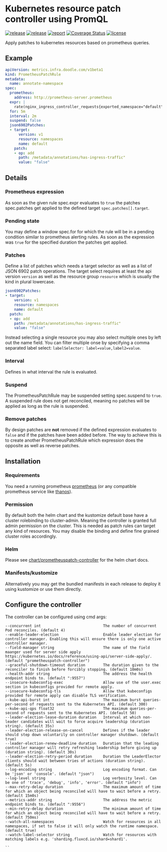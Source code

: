 # Kubernetes resource patch controller using PromQL

[![release](https://img.shields.io/github/release/DoodleScheduling/prometheuspatch-controller/all.svg)](https://github.com/DoodleScheduling/prometheuspatch-controller/releases)
[![release](https://github.com/doodlescheduling/prometheuspatch-controller/actions/workflows/release.yaml/badge.svg)](https://github.com/doodlescheduling/prometheuspatch-controller/actions/workflows/release.yaml)
[![report](https://goreportcard.com/badge/github.com/DoodleScheduling/prometheuspatch-controller)](https://goreportcard.com/report/github.com/DoodleScheduling/prometheuspatch-controller)
[![Coverage Status](https://coveralls.io/repos/github/DoodleScheduling/prometheuspatch-controller/badge.svg?branch=master)](https://coveralls.io/github/DoodleScheduling/prometheuspatch-controller?branch=master)
[![license](https://img.shields.io/github/license/DoodleScheduling/prometheuspatch-controller.svg)](https://github.com/DoodleScheduling/prometheuspatch-controller/blob/master/LICENSE)

Apply patches to kubernetes resources based on prometheus queries.

## Example

```yaml
apiVersion: metrics.infra.doodle.com/v1beta1
kind: PrometheusPatchRule
metadata:
  name: annotate-namespace
spec:
  prometheus:
    address: http://prometheus-server.prometheus
  expr: |
    rate(nginx_ingress_controller_requests{exported_namespace="default"}[5m]) == 0
  for: 5m
  interval: 2m
  suspend: false
  json6902Patches:
  - target:
      version: v1
      resource: namespaces
      name: default
    patch:
    - op: add
      path: /metadata/annotations/has-ingress-traffic"
      value: "false"
```

## Details

### Prometheus expression
As soon as the given rule spec.expr evaluates to `true` the patches spec.patches get applied to the defined target `spec.patches[].target`.

### Pending state
You may define a window spec.for for which the rule will be in a pending condition similar to prometheus alerting rules.
As soon as the expression was `true` for the specified duration the patches get applied.

### Patches
Define a list of patches which needs a target selector as well as a list of JSON 6902 patch operations.
The target select requires at least the api version `version` as well as the resource group `resource` which is usually the kind in plural lowercase.

```yaml
json6902Patches:
- target:
    version: v1
    resource: namespaces
    name: default
  patch:
  - op: add
    path: /metadata/annotations/has-ingress-traffic"
    value: "false"
```
Instead selecting a single resource you may also select multiple ones by left out the name field.
You can filter multiple onse by specifying a comma separated label select: `labelSelector: label=value,label2=value`.

### Interval
Defines in what interval the rule is evaluated.

### Suspend
The PrometheusPatchRule may be suspended setting spec.suspend to `true`. A suspended rule does not get reconciled, meaning no patches will be applied as long as the rule is suspended.

### Remove patches
By design patches are **not** removed if the defined expression evaluates to `false` and if the patches have been added before.
The way to achieve this is to create another PrometheusPatchRule which expression does the opposite as well as reverse patches.

## Installation

### Requirements
You need a running prometheus [prometheus](https://prometheus.io/) (or any compatible prometheus service like [thanos](https://thanos.io/)).

### Permission
By default both the helm chart and the kustomize default base have a cluster rolebinding to cluster-admin.
Meaning the controller is granted full admin permission on the cluster.
This is needed as patch rules can target any kind of resources.
You may disable the binding and define fine grained cluster roles accordingly.

### Helm

Please see [chart/prometheuspatch-controller](https://github.com/DoodleScheduling/prometheuspatch-controller/tree/master/chart/prometheuspatch-controller) for the helm chart docs.

### Manifests/kustomize

Alternatively you may get the bundled manifests in each release to deploy it using kustomize or use them directly.

## Configure the controller

The controller can be configured using cmd args:
```
--concurrent int                            The number of concurrent Pod reconciles. (default 4)
--enable-leader-election                    Enable leader election for controller manager. Enabling this will ensure there is only one active controller manager.
--field-manager string                      The name of the field maanger used for server side apply https://kubernetes.io/docs/reference/using-api/server-side-apply/. (default "prometheuspatch-controller")
--graceful-shutdown-timeout duration        The duration given to the reconciler to finish before forcibly stopping. (default 10m0s)
--health-addr string                        The address the health endpoint binds to. (default ":9557")
--insecure-kubeconfig-exec                  Allow use of the user.exec section in kubeconfigs provided for remote apply.
--insecure-kubeconfig-tls                   Allow that kubeconfigs provided for remote apply can disable TLS verification.
--kube-api-burst int                        The maximum burst queries-per-second of requests sent to the Kubernetes API. (default 300)
--kube-api-qps float32                      The maximum queries-per-second of requests sent to the Kubernetes API. (default 50)
--leader-election-lease-duration duration   Interval at which non-leader candidates will wait to force acquire leadership (duration string). (default 35s)
--leader-election-release-on-cancel         Defines if the leader should step down voluntarily on controller manager shutdown. (default true)
--leader-election-renew-deadline duration   Duration that the leading controller manager will retry refreshing leadership before giving up (duration string). (default 30s)
--leader-election-retry-period duration     Duration the LeaderElector clients should wait between tries of actions (duration string). (default 5s)
--log-encoding string                       Log encoding format. Can be 'json' or 'console'. (default "json")
--log-level string                          Log verbosity level. Can be one of 'trace', 'debug', 'info', 'error'. (default "info")
--max-retry-delay duration                  The maximum amount of time for which an object being reconciled will have to wait before a retry. (default 15m0s)
--metrics-addr string                       The address the metric endpoint binds to. (default ":9556")
--min-retry-delay duration                  The minimum amount of time for which an object being reconciled will have to wait before a retry. (default 750ms)
--watch-all-namespaces                      Watch for resources in all namespaces, if set to false it will only watch the runtime namespace. (default true)
--watch-label-selector string               Watch for resources with matching labels e.g. 'sharding.fluxcd.io/shard=shard1'.

``